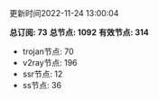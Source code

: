 更新时间2022-11-24 13:00:04

**总订阅: 73**
**总节点: 1092**
**有效节点: 314**
- trojan节点: 70
- v2ray节点: 196
- ssr节点: 12
- ss节点: 36
